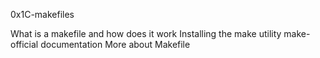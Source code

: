 0x1C-makefiles

What is a makefile and how does it work
Installing the make utility
make-official documentation
More about Makefile
